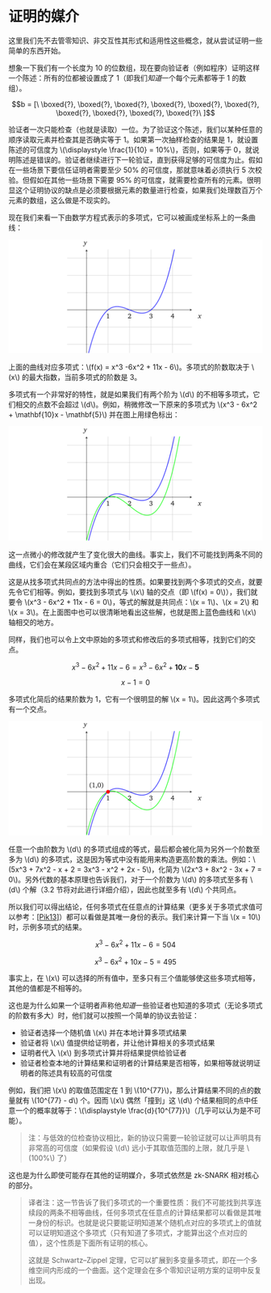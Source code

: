 # 证明的媒介

这里我们先不去管零知识、非交互性其形式和适用性这些概念，就从尝试证明一些简单的东西开始。

想象一下我们有一个长度为 10 的位数组，现在要向验证者（例如程序）证明这样一个陈述：所有的位都被设置成了 1（即我们*知道*一个每个元素都等于 1 的数组）。

$$b = [\ \boxed{?}, \boxed{?}, \boxed{?}, \boxed{?}, \boxed{?}, \boxed{?}, \boxed{?}, \boxed{?}, \boxed{?}, \boxed{?}\ ]$$

验证者一次只能检查（也就是读取）一位。为了验证这个陈述，我们以某种任意的顺序读取元素并检查其是否确实等于 1。如果第一次抽样检查的结果是 1，就设置陈述的可信度为 \\(\displaystyle \frac{1}{10} = 10\%\\)，否则，如果等于 0，就说明陈述是错误的。验证者继续进行下一轮验证，直到获得足够的可信度为止。假如在一些场景下要信任证明者需要至少 50% 的可信度，那就意味着必须执行 5 次校验。但假如在其他一些场景下需要 95% 的可信度，就需要检查所有的元素。很明显这个证明协议的缺点是必须要根据元素的数量进行检查，如果我们处理数百万个元素的数组，这么做是不现实的。

现在我们来看一下由数学方程式表示的多项式，它可以被画成坐标系上的一条曲线：

![img](img/2-1.png)

上面的曲线对应多项式：\\(f(x) = x^3 -6x^2 + 11x - 6\\)。多项式的阶数取决于 \\(x\\) 的最大指数，当前多项式的阶数是 3。

多项式有一个非常好的特性，就是如果我们有两个阶为 \\(d\\) 的不相等多项式，它们相交的点数不会超过 \\(d\\)。例如，稍微修改一下原来的多项式为 \\(x^3 - 6x^2 + \mathbf{10}x - \mathbf{5}\\) 并在图上用绿色标出：

![img](img/2-2.png)

这一点微小的修改就产生了变化很大的曲线。事实上，我们不可能找到两条不同的曲线，它们会在某段区域内重合（它们只会相交于一些点）。

这是从找多项式共同点的方法中得出的性质。如果要找到两个多项式的交点，就要先令它们相等。例如，要找到多项式与 \\(x\\) 轴的交点（即 \\(f(x) = 0\\)），我们就要令 \\(x^3 - 6x^2 + 11x - 6 = 0\\)，等式的解就是共同点：\\(x = 1\\)、\\(x = 2\\) 和 \\(x = 3\\)。在上面图中也可以很清晰地看出这些解，也就是图上蓝色曲线和 \\(x\\) 轴相交的地方。

同样，我们也可以令上文中原始的多项式和修改后的多项式相等，找到它们的交点。

$$x^3 - 6x^2 + 11x - 6 = x^3 - 6x^2 + \mathbf{10}x - \mathbf{5}$$

$$x - 1 = 0$$

多项式化简后的结果阶数为 1，它有一个很明显的解 \\(x = 1\\)。因此这两个多项式有一个交点。

![img](img/2-3.png)

任意一个由阶数为 \\(d\\) 的多项式组成的等式，最后都会被化简为另外一个阶数至多为 \\(d\\) 的多项式，这是因为等式中没有能用来构造更高阶数的乘法。例如：\\(5x^3 + 7x^2 - x + 2 = 3x^3 - x^2 + 2x - 5\\)，化简为 \\(2x^3 + 8x^2 - 3x + 7 = 0\\)。另外代数的基本原理也告诉我们，对于一个阶数为 \\(d\\) 的多项式至多有 \\(d\\) 个解（3.2 节将对此进行详细介绍），因此也就至多有 \\(d\\) 个共同点。

所以我们可以得出结论，任何多项式在任意点的计算结果（更多关于多项式求值可以参考：[[Pik13](./references.md#Pik13)]）都可以看做是其唯一身份的表示。我们来计算一下当 \\(x = 10\\) 时，示例多项式的结果。

$$ x^3 - 6x^2 + 11x - 6 = 504 $$

$$ x^3 - 6x^2 + 10x - 5 = 495 $$

事实上，在 \\(x\\) 可以选择的所有值中，至多只有三个值能够使这些多项式相等，其他的值都是不相等的。

这也是为什么如果一个证明者声称他*知道*一些验证者也知道的多项式（无论多项式的阶数有多大）时，他们就可以按照一个简单的协议去验证：

* 验证者选择一个随机值 \\(x\\) 并在本地计算多项式结果
* 验证者将 \\(x\\) 值提供给证明者，并让他计算相关的多项式结果
* 证明者代入 \\(x\\) 到多项式计算并将结果提供给验证者
* 验证者检查本地的计算结果和证明者的计算结果是否相等，如果相等就说明证明者的陈述具有较高的可信度

例如，我们把 \\(x\\) 的取值范围定在 1 到 \\(10^{77}\\)，那么计算结果不同的点的数量就有 \\(10^{77} - d\\) 个。因而 \\(x\\) 偶然「撞到」这 \\(d\\) 个结果相同的点中任意一个的概率就等于：\\(\displaystyle \frac{d}{10^{77}}\\)（几乎可以认为是不可能）。

> 注：与低效的位检查协议相比，新的协议只需要一轮验证就可以让声明具有非常高的可信度（如果假设 \\(d\\) 远小于其取值范围的上限，就几乎是 \\(100\%\\) 了）

这也是为什么即使可能存在其他的证明媒介，多项式依然是 zk-SNARK 相对核心的部分。

> 译者注：这一节告诉了我们多项式的一个重要性质：我们不可能找到共享连续段的两条不相等曲线，任何多项式在任意点的计算结果都可以看做是其唯一身份的标识。也就是说只要能证明知道某个随机点对应的多项式上的值就可以证明知道这个多项式（只有知道了多项式，才能算出这个点对应的值），这个性质是下面所有证明的核心。
>
> 这就是 Schwartz–Zippel 定理，它可以扩展到多变量多项式，即在一个多维空间内形成的一个曲面。这个定理会在多个零知识证明方案的证明中反复出现。

